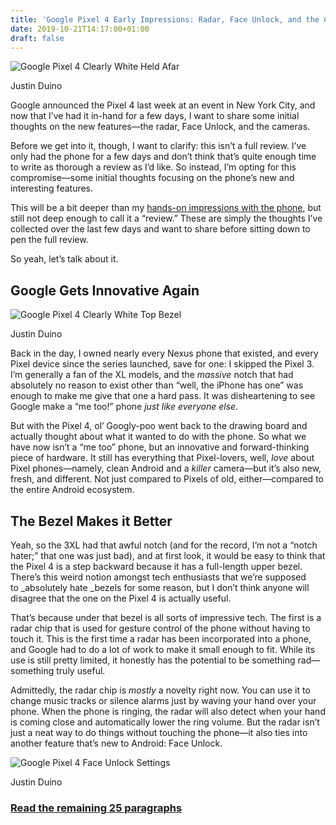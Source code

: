 ```yaml
---
title: 'Google Pixel 4 Early Impressions: Radar, Face Unlock, and the Camera'
date: 2019-10-21T14:17:00+01:00
draft: false
---
```


![Google Pixel 4 Clearly White Held Afar](https://www.reviewgeek.com/p/uploads/2019/10/fece9513.jpeg)

Justin Duino

Google announced the Pixel 4 last week at an event in New York City, and now that I’ve had it in-hand for a few days, I want to share some initial thoughts on the new features—the radar, Face Unlock, and the cameras.

Before we get into it, though, I want to clarify: this isn’t a full review. I’ve only had the phone for a few days and don’t think that’s quite enough time to write as thorough a review as I’d like. So instead, I’m opting for this compromise—some initial thoughts focusing on the phone’s new and interesting features.

This will be a bit deeper than my [hands-on impressions with the phone](https://www.reviewgeek.com/25460/hands-on-with-the-pixel-4-damn-google/), but still not deep enough to call it a “review.” These are simply the thoughts I’ve collected over the last few days and want to share before sitting down to pen the full review.

So yeah, let’s talk about it.

Google Gets Innovative Again
----------------------------

![Google Pixel 4 Clearly White Top Bezel](https://www.reviewgeek.com/p/uploads/2019/10/dae9aedb.jpeg)

Justin Duino

Back in the day, I owned nearly every Nexus phone that existed, and every Pixel device since the series launched, save for one: I skipped the Pixel 3. I’m generally a fan of the XL models, and the _massive_ notch that had absolutely no reason to exist other than “well, the iPhone has one” was enough to make me give that one a hard pass. It was disheartening to see Google make a “me too!” phone _just like everyone else_.

But with the Pixel 4, ol’ Googly-poo went back to the drawing board and actually thought about what it wanted to do with the phone. So what we have now isn’t a “me too” phone, but an innovative and forward-thinking piece of hardware. It still has everything that Pixel-lovers, well, _love_ about Pixel phones—namely, clean Android and a _killer_ camera—but it’s also new, fresh, and different. Not just compared to Pixels of old, either—compared to the entire Android ecosystem.

The Bezel Makes it Better
-------------------------

Yeah, so the 3XL had that awful notch (and for the record, I’m not a “notch hater;” that one was just bad), and at first look, it would be easy to think that the Pixel 4 is a step backward because it has a full-length upper bezel. There’s this weird notion amongst tech enthusiasts that we’re supposed to _absolutely hate _bezels for some reason, but I don’t think anyone will disagree that the one on the Pixel 4 is actually useful.

That’s because under that bezel is all sorts of impressive tech. The first is a radar chip that is used for gesture control of the phone without having to touch it. This is the first time a radar has been incorporated into a phone, and Google had to do a lot of work to make it small enough to fit. While its use is still pretty limited, it honestly has the potential to be something rad—something truly useful.

Admittedly, the radar chip is _mostly_ a novelty right now. You can use it to change music tracks or silence alarms just by waving your hand over your phone. When the phone is ringing, the radar will also detect when your hand is coming close and automatically lower the ring volume. But the radar isn’t just a neat way to do things without touching the phone—it also ties into another feature that’s new to Android: Face Unlock.

![Google Pixel 4 Face Unlock Settings](https://www.reviewgeek.com/p/uploads/2019/10/247401e3.jpeg)

Justin Duino

### [Read the remaining 25 paragraphs](https://www.reviewgeek.com/25615/google-pixel-4-early-impressions-radar-face-unlock-and-the-camera/)